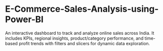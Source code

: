 # E-Commerce-Sales-Analysis-using-Power-BI
An interactive dashboard to track and analyze online sales across India. It includes KPIs, regional insights, product/category performance, and time-based profit trends with filters and slicers for dynamic data exploration.
